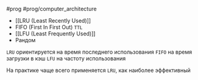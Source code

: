 #prog #prog/computer_architecture

- [[LRU (Least Recently Used)]]
- FIFO (First In First Out) `TTL`
- [[LFU (Least Frequently Used)]]
- Рандом

`LRU` ориентируется на время последнего использования
`FIFO` на время загрузки в кэш
`LFU` на частоту использования

На практике чаще всего применяется `LRU`, как наиболее эффективный